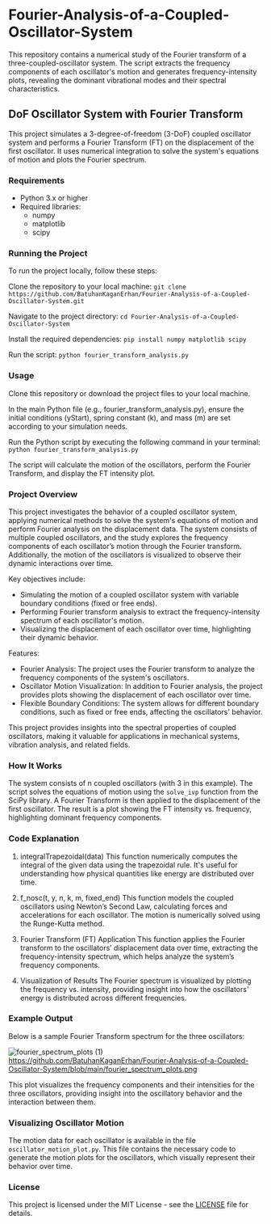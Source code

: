 # Fourier-Analysis-of-a-Coupled-Oscillator-System
This repository contains a numerical study of the Fourier transform of a three-coupled-oscillator system. The script extracts the frequency components of each oscillator's motion and generates frequency-intensity plots, revealing the dominant vibrational modes and their spectral characteristics.

## DoF Oscillator System with Fourier Transform
This project simulates a 3-degree-of-freedom (3-DoF) coupled oscillator system and performs a Fourier Transform (FT) on the displacement of the first oscillator. It uses numerical integration to solve the system's equations of motion and plots the Fourier spectrum.

### Requirements
- Python 3.x or higher
- Required libraries:
  - numpy
  - matplotlib
  - scipy

### Running the Project
To run the project locally, follow these steps:

Clone the repository to your local machine:
`git clone https://github.com/BatuhanKaganErhan/Fourier-Analysis-of-a-Coupled-Oscillator-System.git`

Navigate to the project directory:
`cd Fourier-Analysis-of-a-Coupled-Oscillator-System`

Install the required dependencies: `pip install numpy matplotlib scipy `

Run the script:
`python fourier_transform_analysis.py`

### Usage
Clone this repository or download the project files to your local machine.

In the main Python file (e.g., fourier_transform_analysis.py), ensure the initial conditions (yStart), spring constant (k), and mass (m) are set according to your simulation needs.

Run the Python script by executing the following command in your terminal:
`python fourier_transform_analysis.py`

The script will calculate the motion of the oscillators, perform the Fourier Transform, and display the FT intensity plot.

### Project Overview

This project investigates the behavior of a coupled oscillator system, applying numerical methods to solve the system's equations of motion and perform Fourier analysis on the displacement data. The system consists of multiple coupled oscillators, and the study explores the frequency components of each oscillator’s motion through the Fourier transform. Additionally, the motion of the oscillators is visualized to observe their dynamic interactions over time.

Key objectives include:

- Simulating the motion of a coupled oscillator system with variable boundary conditions (fixed or free ends).
- Performing Fourier transform analysis to extract the frequency-intensity spectrum of each oscillator's motion.
- Visualizing the displacement of each oscillator over time, highlighting their dynamic behavior.

Features:

- Fourier Analysis: The project uses the Fourier transform to analyze the frequency components of the system's oscillators.
- Oscillator Motion Visualization: In addition to Fourier analysis, the project provides plots showing the displacement of each oscillator over time.
- Flexible Boundary Conditions: The system allows for different boundary conditions, such as fixed or free ends, affecting the oscillators' behavior.

This project provides insights into the spectral properties of coupled oscillators, making it valuable for applications in mechanical systems, vibration analysis, and related fields.

### How It Works
The system consists of n coupled oscillators (with 3 in this example). The script solves the equations of motion using the `solve_ivp` function from the SciPy library. A Fourier Transform is then applied to the displacement of the first oscillator. The result is a plot showing the FT intensity vs. frequency, highlighting dominant frequency components.

### Code Explanation
1. integralTrapezoidal(data)
This function numerically computes the integral of the given data using the trapezoidal rule. It's useful for understanding how physical quantities like energy are distributed over time.

2. f_nosc(t, y, n, k, m, fixed_end)
This function models the coupled oscillators using Newton’s Second Law, calculating forces and accelerations for each oscillator. The motion is numerically solved using the Runge-Kutta method.

3. Fourier Transform (FT) Application
This function applies the Fourier transform to the oscillators’ displacement data over time, extracting the frequency-intensity spectrum, which helps analyze the system’s frequency components.

4. Visualization of Results
The Fourier spectrum is visualized by plotting the frequency vs. intensity, providing insight into how the oscillators' energy is distributed across different frequencies.

### Example Output
Below is a sample Fourier Transform spectrum for the three oscillators:

![fourier_spectrum_plots (1)](https://github.com/user-attachments/assets/65e1ee84-9b2d-448e-af0e-e56d00987fa4)
https://github.com/BatuhanKaganErhan/Fourier-Analysis-of-a-Coupled-Oscillator-System/blob/main/fourier_spectrum_plots.png

This plot visualizes the frequency components and their intensities for the three oscillators, providing insight into the oscillatory behavior and the interaction between them.

### Visualizing Oscillator Motion
The motion data for each oscillator is available in the file `oscillator_motion_plot.py`. This file contains the necessary code to generate the motion plots for the oscillators, which visually represent their behavior over time.

### License
This project is licensed under the MIT License - see the [LICENSE](./LICENSE) file for details.
